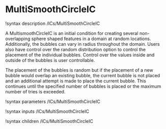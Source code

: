 <!-- MOOSE Documentation Stub: Remove this when content is added. -->

# MultiSmoothCircleIC
!syntax description /ICs/MultiSmoothCircleIC

A MultismoothCircleIC is an initial condition for creating several non-overlapping sphere shaped
features in a domain at random locations. Additionally, the bubbles can vary in radius throughout the
domain. Users also have control over the random distribution option to control the placement of the
individual bubbles. Control over the values inside and outside of the bubbles is user controllable.

The placement of the bubbles is random but if the placement of a new bubble would overlap an existing
bubble, the current bubble is not placed and an additional attempt is made to place the current bubble.
This continues until the specified number of bubbles is placed or the maximum number of tries is
exceeded.

!syntax parameters /ICs/MultiSmoothCircleIC

!syntax inputs /ICs/MultiSmoothCircleIC

!syntax children /ICs/MultiSmoothCircleIC
